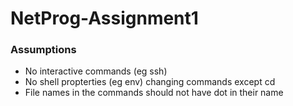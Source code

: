 # NetProg-Assignment1


### Assumptions

- No interactive commands (eg ssh)
- No shell propterties (eg env) changing commands except cd
- File names in the commands should not have dot in their name
